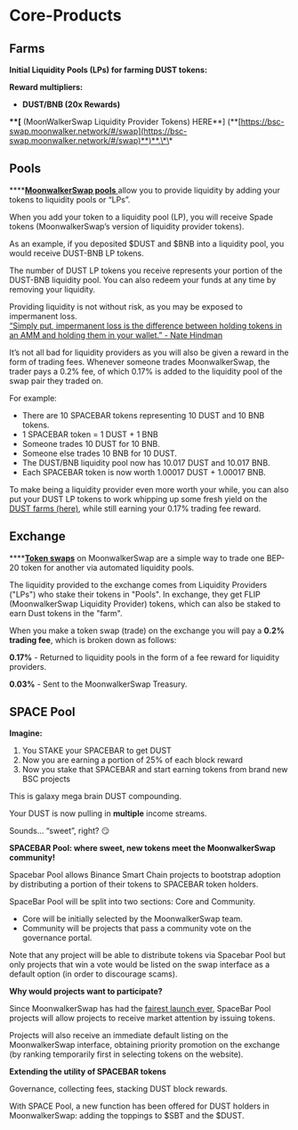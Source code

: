 # Core-Products

## Farms

**Initial Liquidity Pools (LPs) for farming DUST tokens:**

**Reward multipliers:**

* **DUST/BNB (20x Rewards)**

**\*\*\[** (MoonWalkerSwap Liquidity Provider Tokens) HERE**]    (**[https://bsc-swap.moonwalker.network/#/swap](https://bsc-swap.moonwalker.network/#/swap)**)**.\*\*

## Pools

\*\*\*\*[**MoonwalkerSwap pools** ](https://home.moonwalker.network/pools)allow you to provide liquidity by adding your tokens to liquidity pools or “LPs”.

When you add your token to a liquidity pool (LP), you will receive Spade tokens (MoonwalkerSwap’s version of liquidity provider tokens).

As an example, if you deposited $DUST and $BNB into a liquidity pool, you would receive DUST-BNB LP tokens.

The number of DUST LP tokens you receive represents your portion of the DUST-BNB liquidity pool. You can also redeem your funds at any time by removing your liquidity.

Providing liquidity is not without risk, as you may be exposed to impermanent loss.\
[“Simply put, impermanent loss is the difference between holding tokens in an AMM and holding them in your wallet.” - Nate Hindman](https://blog.bancor.network/beginners-guide-to-getting-rekt-by-impermanent-loss-7c9510cb2f22)

It’s not all bad for liquidity providers as you will also be given a reward in the form of trading fees. Whenever someone trades MoonwalkerSwap, the trader pays a 0.2% fee, of which 0.17% is added to the liquidity pool of the swap pair they traded on.

For example:

* There are 10 SPACEBAR tokens representing 10 DUST and 10 BNB tokens.
* 1 SPACEBAR token = 1 DUST + 1 BNB
* Someone trades 10 DUST for 10 BNB.
* Someone else trades 10 BNB for 10 DUST.
* The DUST/BNB liquidity pool now has 10.017 DUST and 10.017 BNB.
* Each SPACEBAR token is now worth 1.00017 DUST + 1.00017 BNB.

To make being a liquidity provider even more worth your while, you can also put your DUST LP tokens to work whipping up some fresh yield on the [DUST farms (here)](https://home.moonwalker.network/farms), while still earning your 0.17% trading fee reward.

## Exchange

\*\*\*\*[**Token swaps**](https://bsc-swap.moonwalker.network/) on MoonwalkerSwap are a simple way to trade one BEP-20 token for another via automated liquidity pools.

The liquidity provided to the exchange comes from Liquidity Providers ("LPs") who stake their tokens in "Pools". In exchange, they get FLIP (MoonwalkerSwap Liquidity Provider) tokens, which can also be staked to earn Dust tokens in the "farm".

When you make a token swap (trade) on the exchange you will pay a **0.2% trading fee**, which is broken down as follows:

**0.17%** - Returned to liquidity pools in the form of a fee reward for liquidity providers.

**0.03%** - Sent to the MoonwalkerSwap Treasury.

## SPACE Pool

**Imagine:**

1. You STAKE your SPACEBAR to get DUST
2. Now you are earning a portion of 25% of each block reward
3. Now you stake that SPACEBAR and start earning tokens from brand new BSC projects

This is galaxy mega brain DUST compounding.

Your DUST is now pulling in **multiple** income streams.

Sounds… “sweet”, right? 😏

**SPACEBAR Pool: where sweet, new tokens meet the MoonwalkerSwap community!**

Spacebar Pool allows Binance Smart Chain projects to bootstrap adoption by distributing a portion of their tokens to SPACEBAR token holders.

SpaceBar Pool will be split into two sections: Core and Community.

* Core will be initially selected by the MoonwalkerSwap team.
* Community will be projects that pass a community vote on the governance portal.

Note that any project will be able to distribute tokens via Spacebar Pool but only projects that win a vote would be listed on the swap interface as a default option (in order to discourage scams).

**Why would projects want to participate?**

Since MoonwalkerSwap has had the [fairest launch ever,](https://moonastrojim.medium.com/) SpaceBar Pool projects will allow projects to receive market attention by issuing tokens.

Projects will also receive an immediate default listing on the MoonwalkerSwap interface, obtaining priority promotion on the exchange (by ranking temporarily first in selecting tokens on the website).

**Extending the utility of SPACEBAR tokens**

Governance, collecting fees, stacking DUST block rewards.

With SPACE Pool, a new function has been offered for DUST holders in MoonwalkerSwap: adding the toppings to $SBT and the $DUST.
